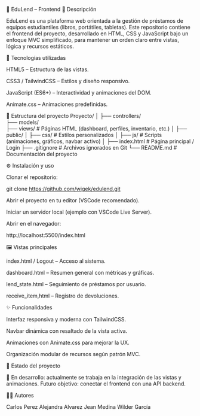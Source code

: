 

📘 EduLend – Frontend
📌 Descripción

EduLend es una plataforma web orientada a la gestión de préstamos de equipos estudiantiles (libros, portátiles, tabletas).
Este repositorio contiene el frontend del proyecto, desarrollado en HTML, CSS y JavaScript bajo un enfoque MVC simplificado, para mantener un orden claro entre vistas, lógica y recursos estáticos.

🚀 Tecnologías utilizadas

HTML5 – Estructura de las vistas.

CSS3 / TailwindCSS – Estilos y diseño responsivo.

JavaScript (ES6+) – Interactividad y animaciones del DOM.

Animate.css – Animaciones predefinidas.


📂 Estructura del proyecto
Proyecto/
│
├── controllers/       
├── models/            
├── views/             # Páginas HTML (dashboard, perfiles, inventario, etc.)
│
├── public/
│   ├── css/           # Estilos personalizados
│   ├── js/            # Scripts (animaciones, gráficos, navbar activo)
│
├── index.html         # Página principal / Login
├── .gitignore         # Archivos ignorados en Git
└── README.md          # Documentación del proyecto

⚙️ Instalación y uso

Clonar el repositorio:

git clone https://github.com/wigek/edulend.git


Abrir el proyecto en tu editor (VSCode recomendado).

Iniciar un servidor local (ejemplo con VSCode Live Server).


Abrir en el navegador:

http://localhost:5500/index.html

🖼️ Vistas principales

index.html / Logout – Acceso al sistema.

dashboard.html – Resumen general con métricas y gráficas.

lend_state.html – Seguimiento de préstamos por usuario.

receive_item,html – Registro de devoluciones.



✨ Funcionalidades

Interfaz responsiva y moderna con TailwindCSS.

Navbar dinámica con resaltado de la vista activa.

Animaciones con Animate.css para mejorar la UX.

Organización modular de recursos según patrón MVC.

📌 Estado del proyecto

🚧 En desarrollo: actualmente se trabaja en la integración de las vistas y animaciones. Futuro objetivo: conectar el frontend con una API backend.

👨‍💻 Autores

Carlos Perez
Alejandra Alvarez
Jean Medina
Wilder García 